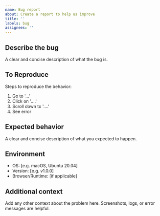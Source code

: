 ```yaml
---
name: Bug report
about: Create a report to help us improve
title: ''
labels: bug
assignees: ''
---
```


## Describe the bug

A clear and concise description of what the bug is.

## To Reproduce

Steps to reproduce the behavior:

1. Go to '...'
2. Click on '....'
3. Scroll down to '....'
4. See error

## Expected behavior

A clear and concise description of what you expected to happen.

## Environment

- OS: [e.g. macOS, Ubuntu 20.04]
- Version: [e.g. v1.0.0]
- Browser/Runtime: [if applicable]

## Additional context

Add any other context about the problem here. Screenshots, logs, or error messages are helpful.
